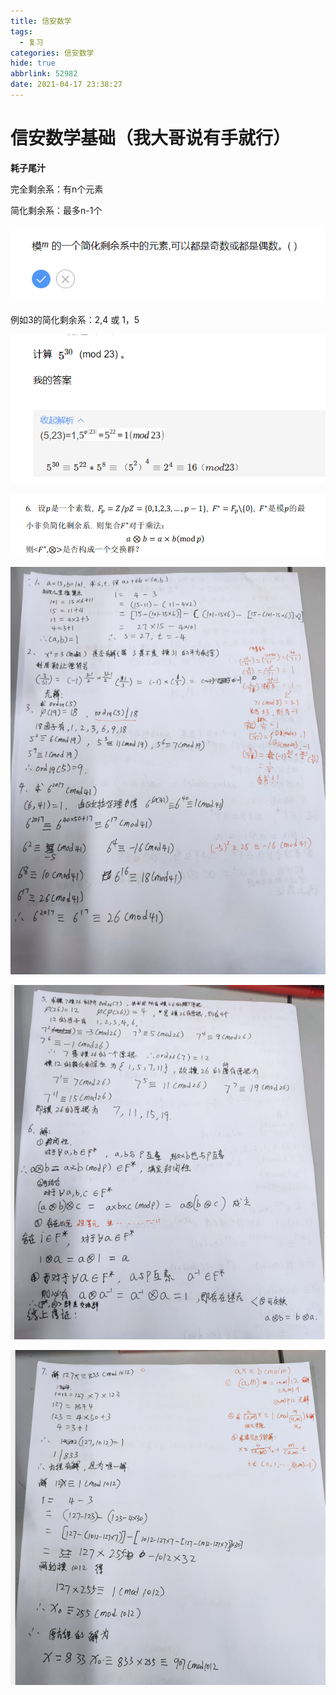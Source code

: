 ```yaml
---
title: 信安数学
tags:
  - 复习
categories: 信安数学
hide: true
abbrlink: 52982
date: 2021-04-17 23:38:27
---
```


# 信安数学基础（我大哥说有手就行）

**耗子尾汁**

完全剩余系：有n个元素

简化剩余系：最多n-1个



#### ![image-20201227190842638](%E4%BF%A1%E5%AE%89%E6%95%B0%E5%AD%A6/image-20201227190842638.png)

例如3的简化剩余系：2,4        或       1，5

![image-20201227191913038](%E4%BF%A1%E5%AE%89%E6%95%B0%E5%AD%A6/image-20201227191913038.png)

![image-20210106131738797](%E4%BF%A1%E5%AE%89%E6%95%B0%E5%AD%A6/image-20210106131738797.png)

![image-20210106135758273](%E4%BF%A1%E5%AE%89%E6%95%B0%E5%AD%A6/image-20210106135758273.png)

![image-20210106135815518](%E4%BF%A1%E5%AE%89%E6%95%B0%E5%AD%A6/image-20210106135815518.png)

![image-20210106135840612](%E4%BF%A1%E5%AE%89%E6%95%B0%E5%AD%A6/image-20210106135840612.png)